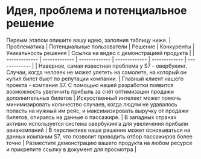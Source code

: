 # Идея, проблема и потенциальное решение

Первым этапом опишите вашу идею, заполнив таблицу ниже. 
| Проблематика | Потенциальные пользователи | Решение | Конкуренты | Уникальность решения | Ссылка на видео с демонстрацией продукта |
| ------------- | ------------- | ------------- | ------------- | ------------- |  ------------- |
| Наверное, самая известная проблема у S7 - овербукинг. Случаи, когда человек не может улететь на самолете, на который он купил билет бьют по репутации компании.  | Главный клиент нашего проекта - компания S7. С помощью нашей разработки появится возможность увеличить прибыль за счёт оптимизации продажи дополнительных билетов  | Искусственный интелект может помочь минимизировать количество случаев, когда людям не удавалось попасть на нужный им рейс, и максимизировать выручку от продажи билетов, опираясь на данные о пассажире. | В западных странах активно используется система овербукинга для увеличения прибыли авиакомпаний | В перспективе наше решение может основываться на данных компании S7, что позволит проводить отбор пассажиров более точно  | Разместите демонстрацию вашего продукта на любом ресурсе и прикрепите ссылку в документ для просмотра | 
